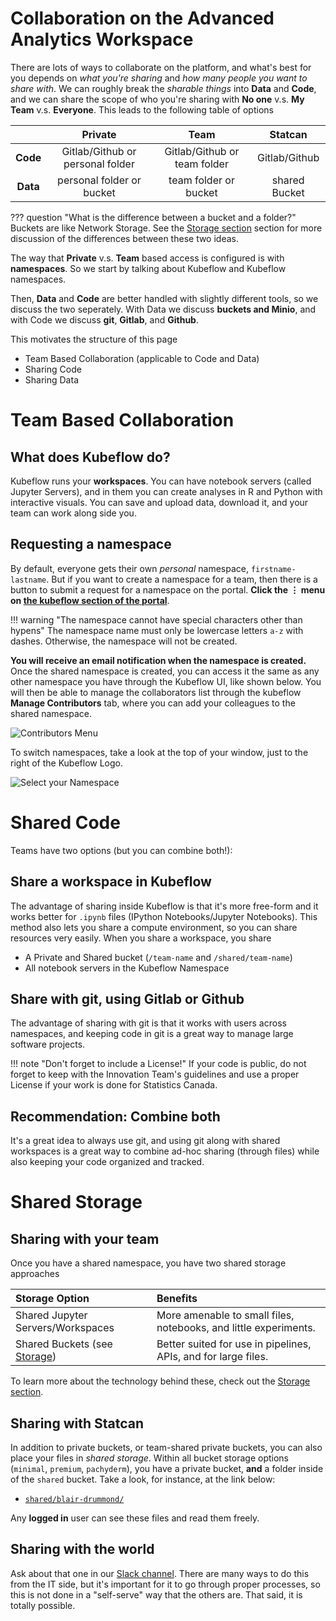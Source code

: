 # Collaboration on the Advanced Analytics Workspace

There are lots of ways to collaborate on the platform, and what's best for you
depends on _what you're sharing_ and _how many people you want to share with_.
We can roughly break the _sharable things_ into **Data** and **Code**, and we
can share the scope of who you're sharing with **No one** v.s. **My Team** v.s.
**Everyone**. This leads to the following table of options

|          |           **Private**            |           **Team**           |  **Statcan**  |
| :------: | :------------------------------: | :--------------------------: | :-----------: |
| **Code** | Gitlab/Github or personal folder | Gitlab/Github or team folder | Gitlab/Github |
| **Data** |    personal folder or bucket     |    team folder or bucket     | shared Bucket |

<!-- prettier-ignore -->
??? question "What is the difference between a bucket and a folder?"
    Buckets are like Network Storage. See the [Storage section](/Storage)
    section for more discussion of the differences between these two ideas.

The way that **Private** v.s. **Team** based access is configured is with
**namespaces**. So we start by talking about Kubeflow and Kubeflow namespaces.

Then, **Data** and **Code** are better handled with slightly different tools, so
we discuss the two seperately. With Data we discuss **buckets and Minio**, and
with Code we discuss **git**, **Gitlab**, and **Github**.

This motivates the structure of this page

- Team Based Collaboration (applicable to Code and Data)
- Sharing Code
- Sharing Data

# Team Based Collaboration

## What does Kubeflow do?

Kubeflow runs your **workspaces**. You can have notebook servers (called Jupyter
Servers), and in them you can create analyses in R and Python with interactive
visuals. You can save and upload data, download it, and your team can work along
side you.

## Requesting a namespace

By default, everyone gets their own _personal_ namespace, `firstname-lastname`.
But if you want to create a namespace for a team, then there is a button to
submit a request for a namespace on the portal. **Click the &#8942; menu on
[the kubeflow section of the portal](https://portal.covid.cloud.statcan.ca/#kubeflow)**.

<!-- prettier-ignore -->
!!! warning "The namespace cannot have special characters other than hypens"
    The namespace name must only be lowercase letters `a-z` with dashes. Otherwise,
    the namespace will not be created.

**You will receive an email notification when the namespace is created.** Once
the shared namespace is created, you can access it the same as any other
namespace you have through the Kubeflow UI, like shown below. You will then be
able to manage the collaborators list through the kubeflow **Manage
Contributors** tab, where you can add your colleagues to the shared namespace.

![Contributors Menu](/images/kubeflow_contributors.png)

To switch namespaces, take a look at the top of your window, just to the right
of the Kubeflow Logo.

![Select your Namespace](/images/kubeflow_manage_contributors.png)

# Shared Code

Teams have two options (but you can combine both!):

## Share a workspace in Kubeflow

The advantage of sharing inside Kubeflow is that it's more free-form and it
works better for `.ipynb` files (IPython Notebooks/Jupyter Notebooks). This
method also lets you share a compute environment, so you can share resources
very easily. When you share a workspace, you share

- A Private and Shared bucket (`/team-name` and `/shared/team-name`)
- All notebook servers in the Kubeflow Namespace

## Share with git, using Gitlab or Github

The advantage of sharing with git is that it works with users across namespaces,
and keeping code in git is a great way to manage large software projects.

<!-- prettier-ignore -->
!!! note "Don't forget to include a License!"
    If your code is public, do not forget to keep with the Innovation Team's
    guidelines and use a proper License if your work is done for Statistics
    Canada.

## Recommendation: Combine both

It's a great idea to always use git, and using git along with shared workspaces
is a great way to combine ad-hoc sharing (through files) while also keeping your
code organized and tracked.

# Shared Storage

## Sharing with your team

Once you have a shared namespace, you have two shared storage approaches

| Storage Option                           | Benefits                                                         |
| :--------------------------------------- | :--------------------------------------------------------------- |
| Shared Jupyter Servers/Workspaces        | More amenable to small files, notebooks, and little experiments. |
| Shared Buckets (see [Storage](/Storage)) | Better suited for use in pipelines, APIs, and for large files.   |

To learn more about the technology behind these, check out the
[Storage section](/Storage).

## Sharing with Statcan

In addition to private buckets, or team-shared private buckets, you can also
place your files in _shared storage_. Within all bucket storage options
(`minimal`, `premium`, `pachyderm`), you have a private bucket, **and** a folder
inside of the `shared` bucket. Take a look, for instance, at the link below:

- [`shared/blair-drummond/`](https://minimal-tenant1-minio.covid.cloud.statcan.ca/minio/shared/blair-drummond/)

Any **logged in** user can see these files and read them freely.

## Sharing with the world

Ask about that one in our [Slack channel](https://statcan-aaw.slaock.com). There
are many ways to do this from the IT side, but it's important for it to go
through proper processes, so this is not done in a "self-serve" way that the
others are. That said, it is totally possible.
